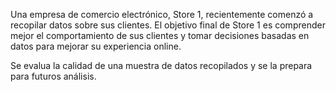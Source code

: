 Una empresa de comercio electrónico, Store 1, recientemente comenzó a recopilar datos sobre sus clientes. El objetivo final de Store 1 es comprender mejor el comportamiento de sus clientes y tomar decisiones basadas en datos para mejorar su experiencia online.

Se evalua la calidad de una muestra de datos recopilados y se la prepara para futuros análisis.
